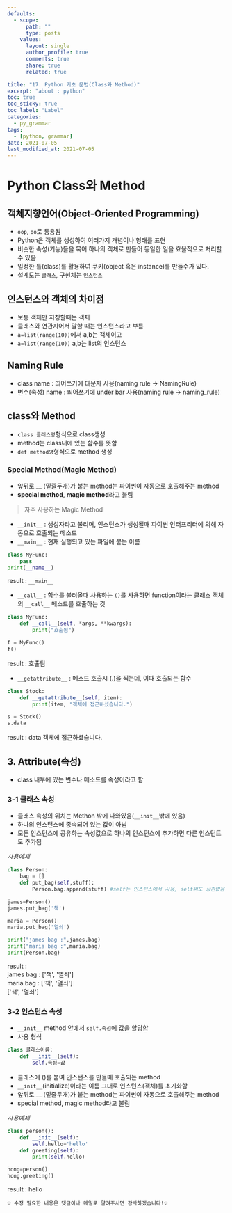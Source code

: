 ```yaml
---
defaults:
  - scope:
      path: ""
      type: posts
    values:
      layout: single
      author_profile: true
      comments: true
      share: true
      related: true

title: "17. Python 기초 문법(Class와 Method)"
excerpt: "about : python"
toc: true
toc_sticky: true
toc_label: "Label"
categories:
  - py_grammar
tags:
  - [python, grammar]
date: 2021-07-05
last_modified_at: 2021-07-05
---
```



# Python Class와 Method

## 객체지향언어(Object-Oriented Programming)

- `oop`, `oo`로 통용됨
- Python은 객체를 생성하여 여러가지 개념이나 형태를 표현
- 비슷한 속성(기능)들을 묶어 하나의 객체로 만들어 동일한 일을 효율적으로 처리할 수 있음
- 일정한 틀(class)를 활용하여 쿠키(object 혹은 instance)를 만들수가 있다. 
- 설계도는 `클래스`, 구현체는 `인스턴스`

## 인스턴스와 객체의 차이점

- 보통 객체만 지칭할때는 객체
- 클래스와 연관지어서 말할 때는 인스턴스라고 부름
- `a=list(range(10))`에서 a,b는 객체이고
- `a=list(range(10))` a,b는 list의 인스턴스

## Naming Rule

- class name : 띄어쓰기에 대문자 사용(naming rule → NamingRule)
- 변수(속성) name : 띄어쓰기에 under bar 사용(naming rule → naming_rule)


## class와 Method

- `class 클래스명`형식으로 class생성 
- method는 class내에 있는 함수를 뜻함
- `def method명`형식으로 method 생성

### Special Method(Magic Method)

- 앞뒤로 __ (밑줄두개)가 붙는 method는 파이썬이 자동으로 호출해주는 method
- **special method**, **magic method**라고 불림

> 자주 사용하는 Magic Method

- `__init__` : 생성자라고 불리며, 인스턴스가 생성될때 파이썬 인터프리터에 의해 자동으로 호출되는 메소드
- `__main__` : 현재 실행되고 있는 파일에 붙는 이름

```python
class MyFunc:
    pass
print(__name__)
```
result : `__main__`

- `__call__` : 함수를 불러올때 사용하는 `()`를 사용하면 function이라는 클래스 객체의 `__call__` 메소드를 호출하는 것

```python
class MyFunc:
    def __call__(self, *args, **kwargs):
        print("호출됨")

f = MyFunc()
f()
```
result : 호출됨

- `__getattribute__` : 메소드 호출시 (.)을 찍는데, 이때 호출되는 함수

```python
class Stock:
    def __getattribute__(self, item):
        print(item, "객체에 접근하셨습니다.")

s = Stock()
s.data
```
result : data 객체에 접근하셨습니다.




## 3. Attribute(속성)

- class 내부에 있는 변수나 메소드를 속성이라고 함

### 3-1 클래스 속성

- 클래스 속성의 위치는 Methon 밖에 나와있음(`__init__`밖에 있음)
- 하나의 인스턴스에 종속되어 있는 값이 아님
- 모든 인스턴스에 공유하는 속성값으로 하나의 인스턴스에 추가하면 다른 인스턴트도 추가됨

*사용예제*
```python
class Person:
    bag = []
    def put_bag(self,stuff):
        Person.bag.append(stuff) #self는 인스턴스에서 사용, self써도 상관없음

james=Person()
james.put_bag('책')

maria = Person()
maria.put_bag('열쇠')

print("james bag :",james.bag)
print("maria bag :",maria.bag)
print(Person.bag)
```
result : <br>
james bag : ['책', '열쇠'] <br>
maria bag : ['책', '열쇠'] <br>
['책', '열쇠']

### 3-2 인스턴스 속성

- `__init__` method 안에서 `self.속성`에 값을 할당함
- 사용 형식

```python
class 클래스이름:
    def __init__(self):
        self.속성=값
```
- 클래스에 ()를 붙여 인스턴스를 만들때 호출되는 method
- `__init__`(initialize)이라는 이름 그대로 인스턴스(객체)를 초기화함
- 앞뒤로 __ (밑줄두개)가 붙는 method는 파이썬이 자동으로 호출해주는 method
- special method, magic method라고 불림

*사용예제*
```python
class person():
    def __init__(self):
        self.hello='hello'
    def greeting(self):
        print(self.hello)

hong=person()
hong.greeting()
```
result : hello


```
💡 수정 필요한 내용은 댓글이나 메일로 알려주시면 감사하겠습니다!💡 
```